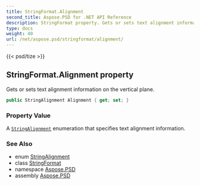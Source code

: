 ```yaml
---
title: StringFormat.Alignment
second_title: Aspose.PSD for .NET API Reference
description: StringFormat property. Gets or sets text alignment information on the vertical plane
type: docs
weight: 40
url: /net/aspose.psd/stringformat/alignment/
---
```

{{< psd/tize >}}
## StringFormat.Alignment property

Gets or sets text alignment information on the vertical plane.

```csharp
public StringAlignment Alignment { get; set; }
```

### Property Value

A [`StringAlignment`](../../stringalignment/) enumeration that specifies text alignment information.

### See Also

* enum [StringAlignment](../../stringalignment/)
* class [StringFormat](../)
* namespace [Aspose.PSD](../../../aspose.psd/)
* assembly [Aspose.PSD](../../../)


